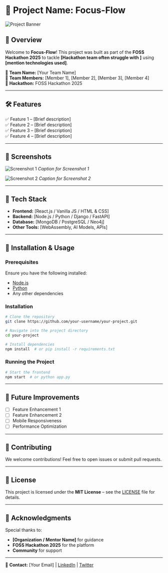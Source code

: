 # 🚀 Project Name: **Focus-Flow**

![Project Banner](./assets/banner.png)

## 🌟 Overview

Welcome to **Focus-Flow**! This project was built as part of the **FOSS Hackathon 2025** to tackle 
**[Hackathon team often struggle with ]** using **[mention technologies used]**.

🔹 **Team Name:** [Your Team Name]  
🔹 **Team Members:** [Member 1], [Member 2], [Member 3], [Member 4]  
🔹 **Hackathon:** FOSS Hackathon 2025  

---

## 🛠️ Features
✅ Feature 1 – [Brief description]  
✅ Feature 2 – [Brief description]  
✅ Feature 3 – [Brief description]  
✅ Feature 4 – [Brief description]  

---

## 📸 Screenshots

![Screenshot 1](./assets/screenshot1.png)
*Caption for Screenshot 1*

![Screenshot 2](./assets/screenshot2.png)
*Caption for Screenshot 2*

---

## 🔧 Tech Stack

- **Frontend:** [React.js / Vanilla JS / HTML & CSS]
- **Backend:** [Node.js / Python / Django / FastAPI]
- **Database:** [MongoDB / PostgreSQL / Neo4j]
- **Other Tools:** [WebAssembly, AI Models, APIs]

---

## 🚀 Installation & Usage

### Prerequisites
Ensure you have the following installed:
- [Node.js](https://nodejs.org/)
- [Python](https://www.python.org/)
- Any other dependencies

### Installation
```bash
# Clone the repository
git clone https://github.com/your-username/your-project.git

# Navigate into the project directory
cd your-project

# Install dependencies
npm install  # or pip install -r requirements.txt
```

### Running the Project
```bash
# Start the frontend
npm start  # or python app.py
```

---

## 🎯 Future Improvements
- [ ] Feature Enhancement 1
- [ ] Feature Enhancement 2
- [ ] Mobile Responsiveness
- [ ] Performance Optimization

---

## 🤝 Contributing
We welcome contributions! Feel free to open issues or submit pull requests.

---

## 📄 License
This project is licensed under the **MIT License** – see the [LICENSE](./LICENSE) file for details.

---

## 📝 Acknowledgments
Special thanks to:
- **[Organization / Mentor Name]** for guidance
- **FOSS Hackathon 2025** for the platform
- **Community** for support

---

📩 **Contact:** [Your Email] | [LinkedIn](https://www.linkedin.com/in/muskan-gautam-mg893) | [Twitter](https://twitter.com/yourhandle)
